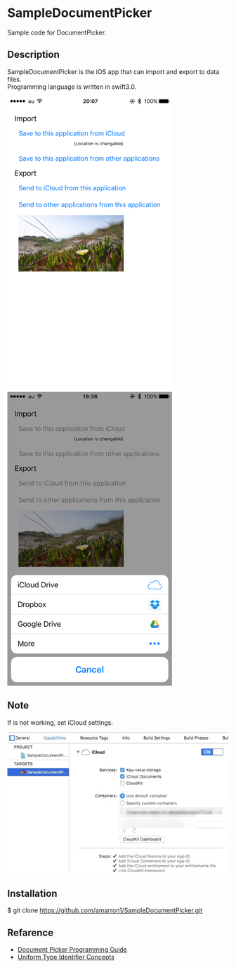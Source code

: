 # SampleDocumentPicker

Sample code for DocumentPicker.

## Description

SampleDocumentPicker is the iOS app that can import and export to data files.  
Programming language is written in swift3.0.


![](images/Screenshot1.png)
![](images/Screenshot2.png)


## Note
If 	is not working, set iCloud settings.

![](images/Screenshot3.png)

## Installation
$ git clone https://github.com/amarron1/SampleDocumentPicker.git

## Refarence
- [Document Picker Programming Guide](https://developer.apple.com/library/content/documentation/FileManagement/Conceptual/DocumentPickerProgrammingGuide/AccessingDocuments/AccessingDocuments.html)
- [Uniform Type Identifier Concepts](https://developer.apple.com/library/content/documentation/FileManagement/Conceptual/understanding_utis/understand_utis_conc/understand_utis_conc.html)
